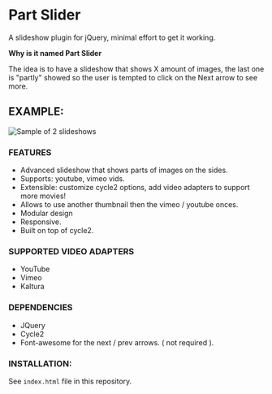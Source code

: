 # Part Slider

A slideshow plugin for jQuery, minimal effort to get it working.

**Why is it named Part Slider**

The idea is to have a slideshow that shows X amount of images, the last one is "partly" showed so the user is tempted
to click on the Next arrow to see more.



## EXAMPLE:

![Sample of 2 slideshows](https://raw.github.com/peec/part-slider/master/images/screenshot.png)




### FEATURES

- Advanced slideshow that shows parts of images on the sides.
- Supports: youtube, vimeo vids.
- Extensible: customize cycle2 options, add video adapters to support more movies!
- Allows to use another thumbnail then the vimeo / youtube onces.
- Modular design
- Responsive.
- Built on top of cycle2.

### SUPPORTED VIDEO ADAPTERS

- YouTube
- Vimeo
- Kaltura


### DEPENDENCIES

- JQuery
- Cycle2
- Font-awesome for the next / prev arrows. ( not required ).



### INSTALLATION:

See `index.html` file in this repository.



